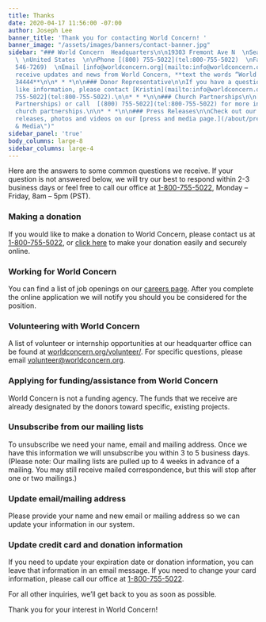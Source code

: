 ```yaml
---
title: Thanks
date: 2020-04-17 11:56:00 -07:00
author: Joseph Lee
banner_title: 'Thank you for contacting World Concern! '
banner_image: "/assets/images/banners/contact-banner.jpg"
sidebar: "### World Concern  Headquarters\n\n19303 Fremont Ave N  \nSeattle, WA 98133
  \ \nUnited States  \n\nPhone [(800) 755-5022](tel:800-755-5022)  \nFax  [(206) 546-7269](tel:(206)
  546-7269)  \nEmail [info@worldconcern.org](mailto:info@worldconcern.org)  \n\nTo
  receive updates and news from World Concern, **text the words “World Concern” to
  34444**\n\n* * *\n\n### Donor Representative\n\nIf you have a question or would
  like information, please contact [Kristin](mailto:info@worldconcern.org) at [(800)
  755-5022](tel:800-755-5022).\n\n* * *\n\n### Church Partnerships\n\n[Email church@worldconcern.org](mailto:church@worldconcern.org?subject=Church
  Partnerships) or call  [(800) 755-5022](tel:800-755-5022) for more information on
  church partnerships.\n\n* * *\n\n### Press Releases\n\nCheck out our current press
  releases, photos and videos on our [press and media page.](/about/press \"Press
  & Media\")"
sidebar_panel: 'true'
body_columns: large-8
sidebar_columns: large-4
---
```


Here are the answers to some common questions we receive. If your question is not answered below, we will try our best to respond within 2-3 business days or feel free to call our office at [1-800-755-5022](tel:1-800-755-5022), Monday – Friday, 8am – 5pm (PST).
 
### Making a donation
If you would like to make a donation to World Concern, please contact us at [1-800-755-5022](tel:1-800-755-5022), or [click here](/donate) to make your donation easily and securely online.
 
### Working for World Concern
You can find a list of job openings on our [careers page](https://worldconcern.org/about/careers/). After you complete the online application we will notify you should you be considered for the position.
 
### Volunteering with World Concern
A list of volunteer or internship opportunities at our headquarter office can be found at [worldconcern.org/volunteer/](https://worldconcern.org/getinvolved/volunteer/).  For specific questions, please email [volunteer@worldconcern.org](mailto:volunteer@worldconcern.org).
 
### Applying for funding/assistance from World Concern
World Concern is not a funding agency. The funds that we receive are already designated by the donors toward specific, existing projects.
 
### Unsubscribe from our mailing lists
To unsubscribe we need your name, email and mailing address. Once we have this information we will unsubscribe you within 3 to 5 business days. (Please note: Our mailing lists are pulled up to 4 weeks in advance of a mailing. You may still receive mailed correspondence, but this will stop after one or two mailings.)
 
### Update email/mailing address
Please provide your name and new email or mailing address so we can update your information in our system. 
 
### Update credit card and donation information
If you need to update your expiration date or donation information, you can leave that information in an email message. If you need to change your card information, please call our office at [1-800-755-5022](tel:1-800-755-5022).
 
For all other inquiries, we’ll get back to you as soon as possible.
 
Thank you for your interest in World Concern!
